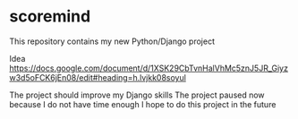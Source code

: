 # scoremind

This repository contains my new Python/Django project

Idea
https://docs.google.com/document/d/1XSK29CbTvnHalVhMc5znJ5JR_Giyzw3d5oFCK6jEn08/edit#heading=h.lvjkk08soyul

The project should improve my Django skills
The project paused now because I do not have time enough
I hope to do this project in the future
